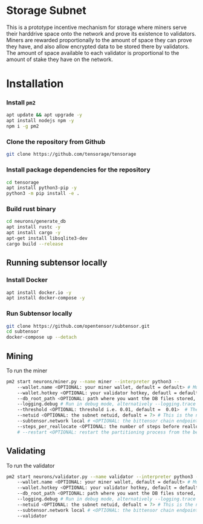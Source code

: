 # Storage Subnet
This is a prototype incentive mechanism for storage where miners serve their harddrive space onto the network and prove its existence to validators. Miners are rewarded proportionally to the amount of space they can prove they have, and also allow encrypted data to be stored there by validators. The amount of space available to each validator is proportional to the amount of stake they have on the network.


# Installation

### Install `pm2`
```bash
apt update && apt upgrade -y
apt install nodejs npm -y
npm i -g pm2
```

### Clone the repository from Github
```bash
git clone https://github.com/tensorage/tensorage
```

### Install package dependencies for the repository
```bash
cd tensorage
apt install python3-pip -y
python3 -m pip install -e .
```

### Build rust binary
```bash
cd neurons/generate_db
apt install rustc -y
apt install cargo -y
apt-get install libsqlite3-dev
cargo build --release
```

## Running subtensor locally

### Install Docker
```bash
apt install docker.io -y
apt install docker-compose -y
```

### Run Subtensor locally
```bash
git clone https://github.com/opentensor/subtensor.git
cd subtensor
docker-compose up --detach
```

## Mining

To run the miner
```bash
pm2 start neurons/miner.py --name miner --interpreter python3 -- 
    --wallet.name <OPTIONAL: your miner wallet, default = default> # Must be created using the bittensor-cli, btcli wallet new_coldkey
    --wallet.hotkey <OPTIONAL: your validator hotkey, defautl = default> # Must be created using the bittensor-cli btcli wallet new_hotkey
    --db_root_path <OPTIONAL: path where you want the DB files stored, default = "~/bittensor-db">  # This is where the partition will be created storing network data.
    --logging.debug # Run in debug mode, alternatively --logging.trace for trace mode
    --threshold <OPTIONAL: threshold i.e. 0.01, default =  0.01>  # The threshold for the partitioning algorithm which is the maximum amount of space the miner can use based on available.
    --netuid <OPTIONAL: the subnet netuid, defualt = 7> # This is the netuid of the storage subnet.
    --subtensor.network local # <OPTIONAL: the bittensor chain endpoint, default = finney, local, test> : The chain endpoint to use to generate the partition.  (highly recommend running subtensor locally)
    --steps_per_reallocate <OPTIONAL: the number of steps before reallocating, default = 1000> # The number of steps before reallocating.
    # --restart <OPTIONAL: restart the partitioning process from the beginning, otherwise restarts from the last created chunk. default = False> # If true, the partitioning process restarts instead using a checkpoint.
```

## Validating

To run the validator
```bash
pm2 start neurons/validator.py --name validator --interpreter python3 -- 
    --wallet.name <OPTIONAL: your miner wallet, default = default> # Must be created using the bittensor-cli, btcli wallet new_coldkey
    --wallet.hotkey <OPTIONAL: your validator hotkey, default = default> # Must be created using the bittensor-cli btcli wallet new_hotkey
    --db_root_path <OPTIONAL: path where you want the DB files stored, default = "~/bittensor-db">  # This is where the partition will be created storing network data.
    --logging.debug # Run in debug mode, alternatively --logging.trace for trace mode
    --netuid <OPTIONAL: the subnet netuid, defualt = 7> # This is the netuid of the storage subnet you are serving on.
    --subtensor.network local # <OPTIONAL: the bittensor chain endpoint, default = finney, local, test> : The chain endpoint to use to generate the partition. (highly recommend running subtensor locally)
    --validator
```
